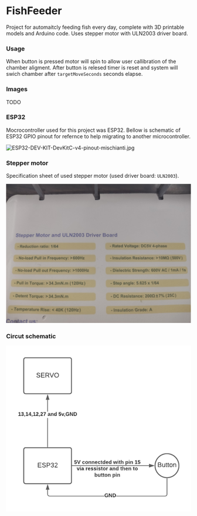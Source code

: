 # FishFeeder

 Project for automaitcly feeding fish every day, complete with 3D printable models and Arduino code. Uses stepper motor with ULN2003 driver board.

### Usage

When button is pressed motor will spin to allow user callibration of the chamber aligment. After button is relesed timer is reset and system will swich chamber after `targetMoveSeconds` seconds elapse.

### Images

TODO

### ESP32

Mocrocontroller used for this project was ESP32.  Bellow is schematic of ESP32 GPIO pinout for refernce to help migrating to another microcontroller.

![ESP32-DEV-KIT-DevKitC-v4-pinout-mischianti.jpg](C:\Users\nejck\Documents\GitHub\FishFeeder\assets\879ab1db12d31e3a6cbf6293cee2b15b620d610b.jpg)

### Stepper motor

Specification sheet of  used stepper motor (used driver board: `ULN2003`).

![1643574096258.jpg](.\assets\d1d86311cd487f3f1eec8121ff93bd3710fb8a00.jpg)

### Circut schematic

![Blank diagram.png](.\assets\4307f492a36da37c1e5134392b7bb6d90c18548f.png)
